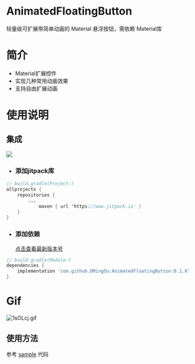# AnimatedFloatingButton
轻量级可扩展带简单动画的 Material 悬浮按钮，需依赖 Material库
# 简介

- Material扩展控件
- 实现几种常用动画效果
- 支持自由扩展动画

# 使用说明

## 集成
[![](https://jitpack.io/v/DMingOu/AnimatedFloatingButton.svg)](https://jitpack.io/#DMingOu/AnimatedFloatingButton)

- ### 添加jitpack库

```java
// build.gradle(Project:)
allprojects {
    repositories {
        ...
            maven { url 'https://www.jitpack.io' }
    }
}
```

- ### 添加依赖

  [点击查看最新版本号](https://github.com/DMingOu/AnimatedFloatingButton/releases)
```groovy
// build.gradle(Module:)
dependencies {
    implementation 'com.github.DMingOu:AnimatedFloatingButton:0.1.0'
}
```
# Gif
![1sOLcj.gif](https://s2.ax1x.com/2020/02/05/1sOLcj.gif)
## 使用方法
参考 [sample](https://github.com/DMingOu/AnimatedFloatingButton/blob/master/app/src/main/java/qg/odm/animatedfloatingbuttondemo/MainActivity.kt) 代码
